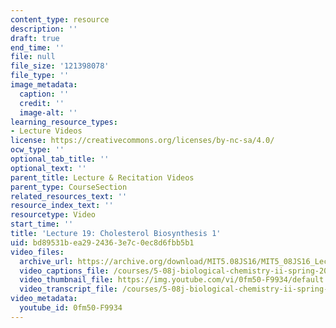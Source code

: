 ```yaml
---
content_type: resource
description: ''
draft: true
end_time: ''
file: null
file_size: '121398078'
file_type: ''
image_metadata:
  caption: ''
  credit: ''
  image-alt: ''
learning_resource_types:
- Lecture Videos
license: https://creativecommons.org/licenses/by-nc-sa/4.0/
ocw_type: ''
optional_tab_title: ''
optional_text: ''
parent_title: Lecture & Recitation Videos
parent_type: CourseSection
related_resources_text: ''
resource_index_text: ''
resourcetype: Video
start_time: ''
title: 'Lecture 19: Cholesterol Biosynthesis 1'
uid: bd89531b-ea29-2436-3e7c-0ec8d6fbb5b1
video_files:
  archive_url: https://archive.org/download/MIT5.08JS16/MIT5_08JS16_Lecture_19_300k.mp4
  video_captions_file: /courses/5-08j-biological-chemistry-ii-spring-2016/f2995b592bcc5f4e9c968b1e34f34a53_0fm50-F9934.vtt
  video_thumbnail_file: https://img.youtube.com/vi/0fm50-F9934/default.jpg
  video_transcript_file: /courses/5-08j-biological-chemistry-ii-spring-2016/a343fb9e3fbd3fd9e1de3f5169a7b97b_0fm50-F9934.pdf
video_metadata:
  youtube_id: 0fm50-F9934
---
```

